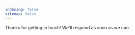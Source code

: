 ```yaml
---
indexing: false
sitemap: false
---
```


Thanks for getting in touch! We'll respond as soon as we can.
